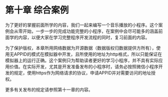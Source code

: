 # 第十章 综合案例


为了更好的掌握前面所学的内容，我们一起来编写一个音乐播放的小程序。这个案例会从零开始，一步一步的完成功能完整的小程序，在案例中会尽可能多的涵盖前面学的内容，以便大家在学习完整程序开发流程的同时，复习前面的内容。

为了保护版权，本章所用网络数据为开源数据（数据版权归数据提供方所有），使用无APPID的模式在模拟器中开发，且所使用的地址为http格式，所以只能保证在模拟器上的运行正确。这个案例只为帮助读者更好的学习小程序，并不具有实际应用价值。在实际开发，尤其是开发准备发布的小程序时，请务必按照微信小程序开发的规定，使用https作为网络请求的协议，申请APPID并对需要访问的地址授权。

更多有关发布的规定请参照第十一章的内容。
